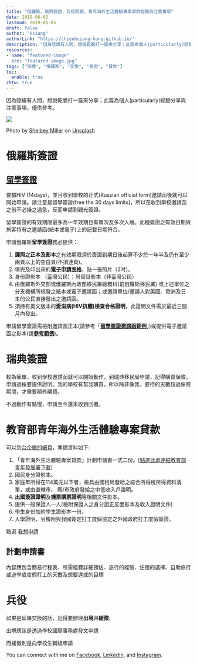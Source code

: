 ```yaml
---
title: "俄羅斯、瑞典簽證，兵役問題、青年海外生活體驗專案貸款經驗與注意事項"
date: 2019-06-05
lastmod: 2019-06-05
draft: false
author: "Hsiang"
authorLink: "https://chienhsiang-hung.github.io/"
description: "因為陸續有人問，想說乾脆打一篇來分享；此篇為個人(particularly)經驗分享與注意事項，僅供參考。"
resources:
- name: "featured-image"
  src: "featured-image.jpg"
tags: ["瑞典", "俄羅斯", "交換", "簽證", "貸款"]
toc:
  enable: true
zhtw: true
---
```

因為陸續有人問，想說乾脆打一篇來分享；此篇為個人(particularly)經驗分享與注意事項，僅供參考。

![](https://miro.medium.com/max/1400/0*_BUULG_b2tMOg6Ey)

Photo by  [Shelbey Miller](https://unsplash.com/@shelbsmiller?utm_source=medium&utm_medium=referral)  on  [Unsplash](https://unsplash.com/?utm_source=medium&utm_medium=referral)

# 俄羅斯簽證

## [留學簽證](http://mtc.org.tw/new/ch/consular/russian-visa.php)

要驗HIV (14days)，並且收到學校的正式(Russian official form)邀請函後就可以開始申請。請注意是留學簽證(free the 30 days limits)，所以在收到學校邀請函之前不必操之過急，反而申請到觀光簽證。

留學簽證的有效期限最多為一年效期且有單次及多次入境。此種簽證之有效日期與旅客持有之邀請函(紙本或電子)上的記載日期符合。

申請俄羅斯**留學簽證**務必提供：

1.  **護照之正本及影本**之有效期限須於簽證到期日後起算不少於一年半及仍有至少兩頁以上的空白頁(不須連頁)。
2.  填完及印出來的[**電子申請表格**](https://visa.kdmid.ru/)，貼一張照片（2吋）。
3.  身份證影本 （臺灣公民）；居留証影本（非臺灣公民）
4.  由俄羅斯外交部或俄羅斯內政部移民署總務科(前俄羅斯移民署) 或上述單位之分支機構所核發之紙本或電子邀請函；或邀請單位/邀請人對美國、歐洲及日本的公民直接發出之邀請函。
5.  須持有英文版本的**愛滋病(HIV抗體)檢查合格證明**，此證明文件需於最近三個月內發出。

申請留學簽證需檢附邀請函正本(請參考「[**留學簽證邀請函範例**](http://mtc.org.tw/new/ru/consular/img/study%20visa.jpg)」)或提供電子邀請函之影本(請[**參考範例**](http://mtc.org.tw/new/ru/consular/img/electronnye_FMS.jpg))。

# 瑞典簽證

較為簡單，收到學校邀請函就可以開始動作，到瑞典移民局申請，記得購買保險，申請過程要提供證明。我的學校有幫我購買，所以除非像我，要待的天數超過保險期間，才需要額外購買。

不過動作有點慢，申請至今還未收到回覆。

# 教育部青年海外生活體驗專案貸款

可以到[台企銀的網頁](https://www.tbb.com.tw/1_2_1_3.html)，準備資料如下:

1.  「青年海外生活體驗專案貸款」計劃申請書一式二份。[[點選此處連結教育部青年發展署下載]](https://www.yda.gov.tw/content/RegulatoryInfo/contents.aspx?SiteID=563426067575657313&MmmID=563620324740154474&MSID=563656676546777473)
2.  國民身分證影本。
3.  家庭年所得在114萬元以下者，檢具由國稅局發給之綜合所得稅所得資料清單，或由直轄市、 縣/市政府發給之中低收入戶證明。
4.  **出國簽證證明**及**機票購票證明**等相關文件影本。
5.  提供一般保證人一人(檢附保證人之身分證正反面影本及收入證明文件)
6.  學生身份加附學生證影本一份。
7.  入學證明，另檢附與我國簽定打工度假協定之外國政府打工度假簽證。

點選  [我想申請](https://www.tbb.com.tw/web/guest/-552)

## 計劃申請書

內容應包含簡易行程表、所需經費詳細預估、旅行的經驗、住宿的選擇、自助旅行或遊學或度假打工的天數及想要達成的目標

# 兵役

如果是延畢交換的話，記得要辦理**出境**與**緩徵**:

出境應該是透過學校國際事務處發文申請

而緩徵則是向學校生輔組申請

You can connect with me on [Facebook](https://www.facebook.com/iamchienhsianghung/), [LinkedIn](https://www.linkedin.com/in/chien-hsiang-hung/), and [Instagram](https://www.instagram.com/hung_chienhsiang/).